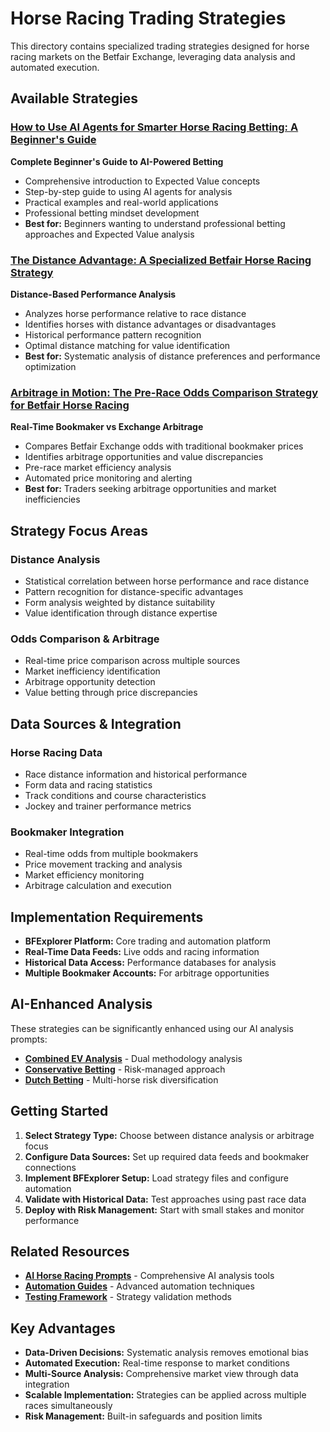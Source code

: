 # Horse Racing Trading Strategies

This directory contains specialized trading strategies designed for horse racing markets on the Betfair Exchange, leveraging data analysis and automated execution.

## Available Strategies

### [How to Use AI Agents for Smarter Horse Racing Betting: A Beginner's Guide](HowToUseAIAgentForHorseRacingBetting.md)
**Complete Beginner's Guide to AI-Powered Betting**
- Comprehensive introduction to Expected Value concepts
- Step-by-step guide to using AI agents for analysis
- Practical examples and real-world applications
- Professional betting mindset development
- **Best for:** Beginners wanting to understand professional betting approaches and Expected Value analysis

### [The Distance Advantage: A Specialized Betfair Horse Racing Strategy](RaceDistance.md)
**Distance-Based Performance Analysis**
- Analyzes horse performance relative to race distance
- Identifies horses with distance advantages or disadvantages
- Historical performance pattern recognition
- Optimal distance matching for value identification
- **Best for:** Systematic analysis of distance preferences and performance optimization

### [Arbitrage in Motion: The Pre-Race Odds Comparison Strategy for Betfair Horse Racing](BookmakersOdds.md)
**Real-Time Bookmaker vs Exchange Arbitrage**
- Compares Betfair Exchange odds with traditional bookmaker prices
- Identifies arbitrage opportunities and value discrepancies
- Pre-race market efficiency analysis
- Automated price monitoring and alerting
- **Best for:** Traders seeking arbitrage opportunities and market inefficiencies

## Strategy Focus Areas

### Distance Analysis
- Statistical correlation between horse performance and race distance
- Pattern recognition for distance-specific advantages
- Form analysis weighted by distance suitability
- Value identification through distance expertise

### Odds Comparison & Arbitrage
- Real-time price comparison across multiple sources
- Market inefficiency identification
- Arbitrage opportunity detection
- Value betting through price discrepancies

## Data Sources & Integration

### Horse Racing Data
- Race distance information and historical performance
- Form data and racing statistics
- Track conditions and course characteristics
- Jockey and trainer performance metrics

### Bookmaker Integration
- Real-time odds from multiple bookmakers
- Price movement tracking and analysis
- Market efficiency monitoring
- Arbitrage calculation and execution

## Implementation Requirements

- **BFExplorer Platform:** Core trading and automation platform
- **Real-Time Data Feeds:** Live odds and racing information
- **Historical Data Access:** Performance databases for analysis
- **Multiple Bookmaker Accounts:** For arbitrage opportunities

## AI-Enhanced Analysis

These strategies can be significantly enhanced using our AI analysis prompts:

- **[Combined EV Analysis](../../Prompts/HorseRacingCombinedEVAnalysis.md)** - Dual methodology analysis
- **[Conservative Betting](../../Prompts/HorseRacingEVAnalysisWithConservativeBetting.md)** - Risk-managed approach
- **[Dutch Betting](../../Prompts/HorseRacingEVAnalysisWithDutchBetting.md)** - Multi-horse risk diversification

## Getting Started

1. **Select Strategy Type:** Choose between distance analysis or arbitrage focus
2. **Configure Data Sources:** Set up required data feeds and bookmaker connections
3. **Implement BFExplorer Setup:** Load strategy files and configure automation
4. **Validate with Historical Data:** Test approaches using past race data
5. **Deploy with Risk Management:** Start with small stakes and monitor performance

## Related Resources

- **[AI Horse Racing Prompts](../../Prompts/README.md)** - Comprehensive AI analysis tools
- **[Automation Guides](../../Automation/README.md)** - Advanced automation techniques
- **[Testing Framework](../../TestingStrategy.md)** - Strategy validation methods

## Key Advantages

- **Data-Driven Decisions:** Systematic analysis removes emotional bias
- **Automated Execution:** Real-time response to market conditions
- **Multi-Source Analysis:** Comprehensive market view through data integration
- **Scalable Implementation:** Strategies can be applied across multiple races simultaneously
- **Risk Management:** Built-in safeguards and position limits